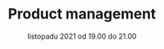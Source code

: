 ---
sessionNumber: 86
title: Product management
shortTitle: Product management
lecturers: Mirek Nečas, Martin Zima, Dalibor Herbich, Pavel Hodinka
date: 02. listopadu 2021 od 19.00 do 21.00
address: Loft N8, Nekázanka 8, Praha 1
mapLink: https://zive.tv/topmonks-caffe/
link: https://www.meetup.com/TopMonks-Caffe/events/281672705/
picture: posters/2021-11-02.png
presentationLink:
videoLink:
---